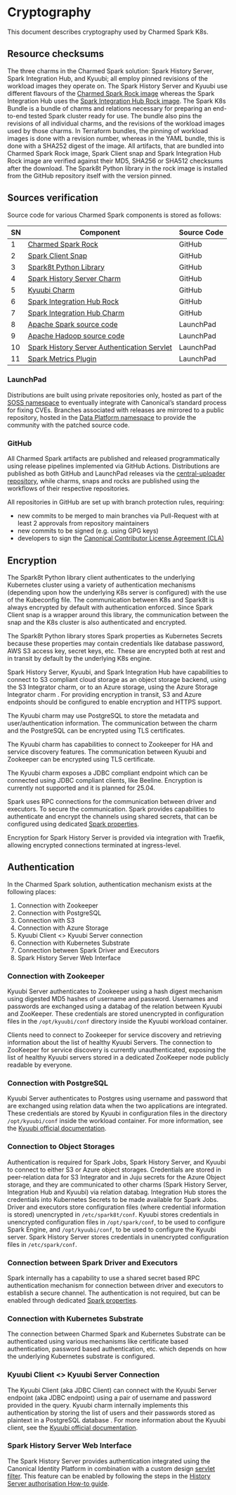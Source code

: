 # Cryptography

This document describes cryptography used by Charmed Spark K8s.

## Resource checksums

The three charms in the Charmed Spark solution: Spark History Server, Spark Integration Hub, and Kyuubi; all employ pinned revisions of the workload images they operate on. The Spark History Server and Kyuubi use different flavours of the [Charmed Spark Rock image](https://github.com/canonical/charmed-spark-rock/) whereas the Spark Integration Hub uses the [Spark Integration Hub Rock image](https://github.com/canonical/spark-integration-hub-rock).
The Spark K8s Bundle is a bundle of charms and relations necessary for preparing an end-to-end tested Spark cluster ready for use. The bundle also pins the revisions of all individual charms, and the revisions of the workload images used by those charms. In Terraform bundles, the pinning of workload images is done with a revision number, whereas in the YAML bundle, this is done with a SHA252 digest of the image.
All artifacts, that are bundled into Charmed Spark Rock image, Spark Client snap and Spark Integration Hub Rock image are verified against their MD5, SHA256 or SHA512 checksums after the download. The Spark8t Python library in the rock image is installed from the GitHub repository itself with the version pinned.

## Sources verification

Source code for various Charmed Spark components is stored as follows:

| SN | Component                                                                                               | Source Code |
|----|---------------------------------------------------------------------------------------------------------|-------------|
| 1  | [Charmed Spark Rock](https://github.com/canonical/charmed-spark-rock)                                   | GitHub      |
| 2  | [Spark Client Snap](https://github.com/canonical/spark-client-snap)                                     | GitHub      |
| 3  | [Spark8t Python Library](https://github.com/canonical/spark-k8s-toolkit-py)                             | GitHub      |
| 4  | [Spark History Server Charm](https://github.com/canonical/spark-history-server-k8s-operator)            | GitHub      |
| 5  | [Kyuubi Charm](https://github.com/canonical/kyuubi-k8s-operator)                                        | GitHub      |
| 6  | [Spark Integration Hub Rock](https://github.com/canonical/spark-integration-hub-rock)                   | GitHub      |
| 7  | [Spark Integration Hub Charm](https://github.com/canonical/spark-integration-hub-k8s-operator)          | GitHub      |
| 8  | [Apache Spark source code](https://code.launchpad.net/soss/charmed-spark)                               | LaunchPad   |
| 9  | [Apache Hadoop source code](https://code.launchpad.net/soss/hadoop)                                     | LaunchPad   |
| 10 | [Spark History Server Authentication Servlet](https://launchpad.net/soss/charmed-spark-servlet-filters) | LaunchPad   |
| 11 | [Spark Metrics Plugin](https://launchpad.net/soss/spark-metrics)                                        | LaunchPad   |

### LaunchPad

Distributions are built using private repositories only, hosted as part of the [SOSS namespace](https://launchpad.net/soss) to eventually integrate with Canonical’s standard process for fixing CVEs. Branches associated with releases are mirrored to a public repository, hosted in the [Data Platform namespace](https://launchpad.net/~data-platform) to provide the community with the patched source code.

### GitHub

All Charmed Spark artifacts are published and released programmatically using release pipelines implemented via GitHub Actions. Distributions are published as both GitHub and LaunchPad releases via the [central-uploader repository](https://github.com/canonical/central-uploader), while charms, snaps and rocks are published using the workflows of their respective repositories.

All repositories in GitHub are set up with branch protection rules, requiring:

* new commits to be merged to main branches via Pull-Request with at least 2 approvals from repository maintainers
* new commits to be signed (e.g. using GPG keys)
* developers to sign the [Canonical Contributor License Agreement (CLA)](https://ubuntu.com/legal/contributors)

## Encryption

The Spark8t Python library client authenticates to the underlying Kubernetes cluster using a variety of authentication mechanisms (depending upon how the underlying K8s server is configured) with the use of the Kubeconfig file. The communication between K8s and Spark8t is always encrypted by default with authentication enforced. Since Spark Client snap is a wrapper around this library, the communication between the snap and the K8s cluster is also authenticated and encrypted.

The Spark8t Python library stores Spark properties as Kubernetes Secrets because these properties may contain credentials like database password, AWS S3 access key, secret keys, etc. These are encrypted both at rest and in transit by default by the underlying K8s engine.

Spark History Server, Kyuubi, and Spark Integration Hub have capabilities to connect to S3 compliant cloud storage as an object storage backend, using the S3 Integrator charm, or to an Azure storage, using the Azure Storage Integrator charm . For providing encryption in transit, S3 and Azure endpoints should be configured to enable encryption and HTTPS support. 

The Kyuubi charm may use PostgreSQL to store the metadata and user/authentication information. The communication between the charm and the PostgreSQL can be encrypted using TLS certificates. 

The Kyuubi charm has capabilities to connect to Zookeeper for HA and service discovery features. The communication between Kyuubi and Zookeeper can be encrypted using TLS certificate. 

The Kyuubi charm exposes a JDBC compliant endpoint which can be connected using JDBC compliant clients, like Beeline. Encryption is currently not supported and it is planned for 25.04.

Spark uses RPC connections for the communication between driver and executors. To secure the communication. Spark provides capabilities to authenticate and encrypt the channels using shared secrets, that can be configured using dedicated [Spark properties](https://spark.apache.org/docs/latest/security.html#ssl-configuration).

Encryption for Spark History Server is provided via integration with Traefik, allowing encrypted connections terminated at ingress-level. 

## Authentication

In the Charmed Spark solution, authentication mechanism exists at the following places:

1. Connection with Zookeeper
2. Connection with PostgreSQL
3. Connection with S3 
4. Connection with Azure Storage
5. Kyuubi Client <> Kyuubi Server connection
6. Connection with Kubernetes Substrate
7. Connection between Spark Driver and Executors
8. Spark History Server Web Interface
 
### Connection with Zookeeper

Kyuubi Server authenticates to Zookeeper using a hash digest mechanism using digested MD5 hashes of username and password. Usernames and passwords are exchanged using a databag of the relation between Kyuubi and ZooKeeper. These credentials are stored unencrypted in configuration files in the `/opt/kyuubi/conf` directory inside the Kyuubi workload container.

Clients need to connect to Zookeeper for service discovery and retrieving information about the list of healthy Kyuubi Servers. The connection to ZooKeeper for service discovery is currently unauthenticated, exposing the list of healthy Kyuubi servers stored in a dedicated ZooKeeper node publicly readable by everyone.

### Connection with PostgreSQL

Kyuubi Server authenticates to Postgres using username and password that are exchanged using relation data when the two applications are integrated. These credentials are stored by Kyuubi in configuration files in the directory `/opt/kyuubi/conf` inside the workload container. For more information, see the [Kyuubi official documentation](https://kyuubi.readthedocs.io/en/master/security/jdbc.html).

### Connection to Object Storages

Authentication is required for Spark Jobs, Spark History Server, and Kyuubi to connect to either S3 or Azure object storages. Credentials are stored in peer-relation data for S3 Integrator and in Juju secrets for the Azure Object storage, and they are communicated to other charms (Spark History Server, Integration Hub and Kyuubi) via relation databag. Integration Hub stores the credentials into Kubernetes Secrets to be made available for Spark Jobs. Driver and executors store configuration files (where credential information is stored) unencrypted in `/etc/spark8t/conf`. Kyuubi stores credentials in unencrypted configuration files in `/opt/spark/conf`, to be used to configure Spark Engine, and `/opt/kyuubi/conf`, to be used to configure the Kyuubi server. Spark History Server stores credentials in unencrypted configuration files in `/etc/spark/conf`.
 
### Connection between Spark Driver and Executors

Spark internally has a capability to use a shared secret based RPC authentication mechanism for connection between driver and executors to establish a secure channel. The authentication is not required, but can be enabled through dedicated [Spark properties](https://spark.apache.org/docs/latest/security.html#encryption).

### Connection with Kubernetes Substrate

The connection between Charmed Spark and Kubernetes Substrate can be authenticated using various mechanisms like certificate based authentication, password based authentication, etc. which depends on how the underlying Kubernetes substrate is configured. 

### Kyuubi Client <> Kyuubi Server Connection

The Kyuubi Client (aka JDBC Client) can connect with the Kyuubi Server endpoint (aka JDBC endpoint) using a pair of username and password provided in the query. Kyuubi charm internally implements this authentication by storing the list of users and their passwords stored as plaintext in a PostgreSQL database . For more information about the Kyuubi client, see the [Kyuubi official documentation](https://kyuubi.readthedocs.io/en/master/client/index.html).

### Spark History Server Web Interface

The Spark History Server provides authentication integrated using the Canonical Identity Platform in combination with a custom design [servlet filter](https://code.launchpad.net/~data-platform/soss/+source/charmed-spark-servlet-filters/+git/charmed-spark-servlet-filters). This feature can be enabled by following the steps in the [History Server authorisation How-to guide](https://charmhub.io/spark-k8s-bundle/docs/h-history-server-authorization).